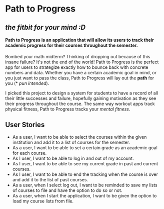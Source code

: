 # Path to Progress 

## *the fitbit for your mind :D*

#### Path to Progress is an application that will allow its users to track their academic progress for their courses throughout the semester. 
Bombed your math midterm? Thinking of dropping out because of this insane failure? It's not the end of the world! Path to Progress is the perfect app for users to strategize exactly how to bounce back with concrete numbers and data. Whether you have a certain academic goal in mind, or you just want to pass the class, Path to Progress will lay out the **path** for you (* *pun intended*).  

I picked this project to design a system for students to have a record of all their little successes and failure, hopefully gaining motivation as they see their progress throughout the course. The same way workout apps track physical fitness, Path to Progress tracks your *mental fitness*. 

## User Stories 
- As a user, I want to be able to select the courses within the given institution and add it to a list of courses for the semester.
- As a user, I want to be able to set a certain grade as an academic goal for each course.
- As I user, I want to be able to log in and out of my account. 
- As I user, I want to be able to see my current grade in past and current courses. 
- As I user, I want to be able to end the tracking when the course is over and add it to the list of past courses. 
- As a user, when I select log out, I want to be reminded to save my lists of courses to file and have the option to do so or not.
- As a user, when I start the application, I want to be given the option to load my course lists from file.


  